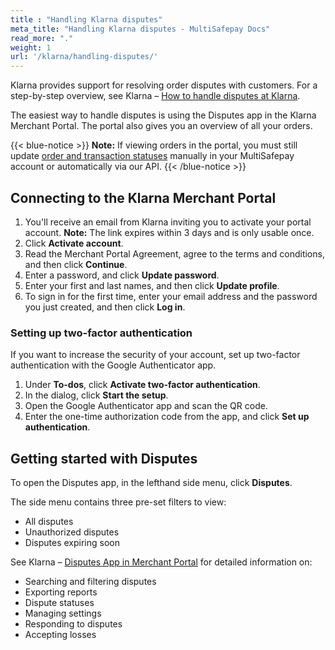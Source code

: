 ```yaml
---
title : "Handling Klarna disputes"
meta_title: "Handling Klarna disputes - MultiSafepay Docs"
read_more: "."
weight: 1
url: '/klarna/handling-disputes/'
---
```

Klarna provides support for resolving order disputes with customers. For a step-by-step overview, see Klarna – [How to handle disputes at Klarna](https://docs.klarna.com/disputes/).

The easiest way to handle disputes is using the Disputes app in the Klarna Merchant Portal. The portal also gives you an overview of all your orders. 

{{< blue-notice >}} **Note:** If viewing orders in the portal, you must still update [order and transaction statuses](/payment-methods/klarna/payment-flow/) manually in your MultiSafepay account or automatically via our API. {{< /blue-notice >}}

## Connecting to the Klarna Merchant Portal

1. You'll receive an email from Klarna inviting you to activate your portal account. 
    **Note:** The link expires within 3 days and is only usable once.  
2. Click **Activate account**.
3. Read the Merchant Portal Agreement, agree to the terms and conditions, and then click **Continue**.
4. Enter a password, and click **Update password**.
5. Enter your first and last names, and then click **Update profile**.
6. To sign in for the first time, enter your email address and the password you just created, and then click **Log in**.

### Setting up two-factor authentication

If you want to increase the security of your account, set up two-factor authentication with the Google Authenticator app.

1. Under **To-dos**, click **Activate two-factor authentication**. 
2. In the dialog, click **Start the setup**.
3. Open the Google Authenticator app and scan the QR code. 
4. Enter the one-time authorization code from the app, and click **Set up authentication**.

## Getting started with Disputes

To open the Disputes app, in the lefthand side menu, click **Disputes**.

The side menu contains three pre-set filters to view:

- All disputes
- Unauthorized disputes
- Disputes expiring soon

See Klarna – [Disputes App in Merchant Portal](https://docs.klarna.com/disputes/disputes-app-in-merchant-portal/) for detailed information on:

- Searching and filtering disputes
- Exporting reports
- Dispute statuses
- Managing settings
- Responding to disputes
- Accepting losses



